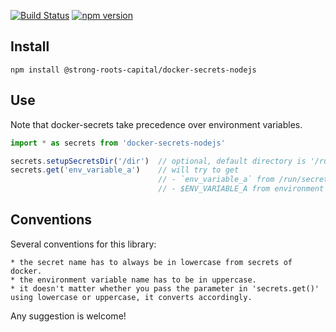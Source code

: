 [![Build Status](https://travis-ci.org/strong-roots-capital/docker-secrets-nodejs.svg?branch=master)](https://travis-ci.org/strong-roots-capital/docker-secrets-nodejs)
[![npm version](https://badge.fury.io/js/@strong-roots-capital/docker-secrets-nodejs.svg)](https://badge.fury.io/js/@strong-roots-capital/docker-secrets-nodejs)

## Install

``` shell
npm install @strong-roots-capital/docker-secrets-nodejs
```

## Use

Note that docker-secrets take precedence over environment variables.

``` typescript
import * as secrets from 'docker-secrets-nodejs'

secrets.setupSecretsDir('/dir')  // optional, default directory is '/run/secrets'
secrets.get('env_variable_a')    // will try to get
                                 // - `env_variable_a` from /run/secrets/env_variable_a, or
	                             // - $ENV_VARIABLE_A from environment variables
```

## Conventions

Several conventions for this library:

	* the secret name has to always be in lowercase from secrets of docker.
	* the environment variable name has to be in uppercase.
	* it doesn't matter whether you pass the parameter in 'secrets.get()' using lowercase or uppercase, it converts accordingly.

Any suggestion is welcome!
